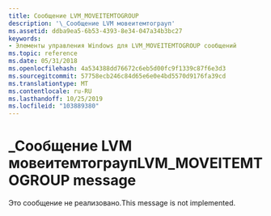 ```yaml
---
title: Сообщение LVM_MOVEITEMTOGROUP
description: '\_Сообщение LVM мовеитемтограуп'
ms.assetid: ddba9ea5-6b53-4393-8e34-047a34b3bc27
keywords:
- Элементы управления Windows для LVM_MOVEITEMTOGROUP сообщений
ms.topic: reference
ms.date: 05/31/2018
ms.openlocfilehash: 4a534388dd76672c6eb5d00fc9f1339c87f6e3d3
ms.sourcegitcommit: 57758ecb246c84d65e6e0e4bd5570d9176fa39cd
ms.translationtype: MT
ms.contentlocale: ru-RU
ms.lasthandoff: 10/25/2019
ms.locfileid: "103889380"
---
```

# <a name="lvm_moveitemtogroup-message"></a><span data-ttu-id="15e61-104">\_Сообщение LVM мовеитемтограуп</span><span class="sxs-lookup"><span data-stu-id="15e61-104">LVM\_MOVEITEMTOGROUP message</span></span>

<span data-ttu-id="15e61-105">Это сообщение не реализовано.</span><span class="sxs-lookup"><span data-stu-id="15e61-105">This message is not implemented.</span></span>

 

 




